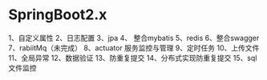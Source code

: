 # SpringBoot2.x
1、自定义属性
2、日志配置
3、jpa
4、 整合mybatis
5、redis
6、整合swagger
7、rabiitMq（未完成）
8、actuator 服务监控与管理
9、定时任务
10、上传文件
11、全局异常
12、数据验证
13、防重复提交
14、分布式实现防重复提交
15、sql文件监控
